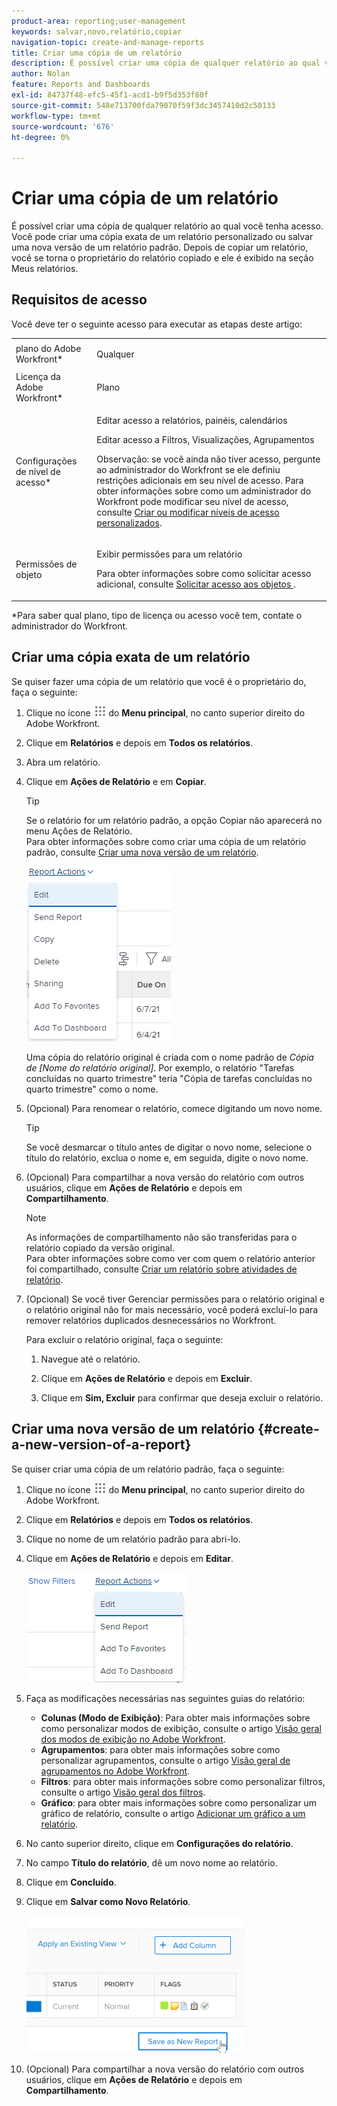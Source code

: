 ```yaml
---
product-area: reporting;user-management
keywords: salvar,novo,relatório,copiar
navigation-topic: create-and-manage-reports
title: Criar uma cópia de um relatório
description: É possível criar uma cópia de qualquer relatório ao qual você tenha acesso. Você pode criar uma cópia exata de um relatório personalizado ou salvar uma nova versão de um relatório padrão. Depois de copiar um relatório, você se torna o proprietário do relatório copiado e ele é exibido na seção Meus relatórios.
author: Nolan
feature: Reports and Dashboards
exl-id: 84737f48-efc5-45f1-acd1-b9f5d353f80f
source-git-commit: 548e713700fda79070f59f3dc3457410d2c50133
workflow-type: tm+mt
source-wordcount: '676'
ht-degree: 0%

---
```


# Criar uma cópia de um relatório

É possível criar uma cópia de qualquer relatório ao qual você tenha acesso. Você pode criar uma cópia exata de um relatório personalizado ou salvar uma nova versão de um relatório padrão. Depois de copiar um relatório, você se torna o proprietário do relatório copiado e ele é exibido na seção Meus relatórios.

## Requisitos de acesso

Você deve ter o seguinte acesso para executar as etapas deste artigo:

<table style="table-layout:auto"> 
 <col> 
 <col> 
 <tbody> 
  <tr> 
   <td role="rowheader">plano do Adobe Workfront*</td> 
   <td> <p>Qualquer</p> </td> 
  </tr> 
  <tr> 
   <td role="rowheader">Licença da Adobe Workfront*</td> 
   <td> <p>Plano </p> </td> 
  </tr> 
  <tr> 
   <td role="rowheader">Configurações de nível de acesso*</td> 
   <td> <p>Editar acesso a relatórios, painéis, calendários</p> <p>Editar acesso a Filtros, Visualizações, Agrupamentos</p> <p>Observação: se você ainda não tiver acesso, pergunte ao administrador do Workfront se ele definiu restrições adicionais em seu nível de acesso. Para obter informações sobre como um administrador do Workfront pode modificar seu nível de acesso, consulte <a href="../../../administration-and-setup/add-users/configure-and-grant-access/create-modify-access-levels.md" class="MCXref xref">Criar ou modificar níveis de acesso personalizados</a>.</p> </td> 
  </tr> 
  <tr> 
   <td role="rowheader">Permissões de objeto</td> 
   <td> <p>Exibir permissões para um relatório</p> <p>Para obter informações sobre como solicitar acesso adicional, consulte <a href="../../../workfront-basics/grant-and-request-access-to-objects/request-access.md" class="MCXref xref">Solicitar acesso aos objetos </a>.</p> </td> 
  </tr> 
 </tbody> 
</table>

&#42;Para saber qual plano, tipo de licença ou acesso você tem, contate o administrador do Workfront.

## Criar uma cópia exata de um relatório

Se quiser fazer uma cópia de um relatório que você é o proprietário do, faça o seguinte:

1. Clique no ícone ![](assets/main-menu-icon.png) do **Menu principal**, no canto superior direito do Adobe Workfront.

1. Clique em **Relatórios** e depois em **Todos os relatórios**.
1. Abra um relatório.
1. Clique em **Ações de Relatório** e em **Copiar**.

   >[!TIP]
   >
   >Se o relatório for um relatório padrão, a opção Copiar não aparecerá no menu Ações de Relatório.\
   >Para obter informações sobre como criar uma cópia de um relatório padrão, consulte [Criar uma nova versão de um relatório](#create-a-new-version-of-a-report).

   ![Copiar relatório](assets/nwe-fulllistofreportactions-2022.png)

   Uma cópia do relatório original é criada com o nome padrão de *Cópia de [Nome do relatório original]*. Por exemplo, o relatório &quot;Tarefas concluídas no quarto trimestre&quot; teria &quot;Cópia de tarefas concluídas no quarto trimestre&quot; como o nome.

1. (Opcional) Para renomear o relatório, comece digitando um novo nome.

   >[!TIP]
   >
   >Se você desmarcar o título antes de digitar o novo nome, selecione o título do relatório, exclua o nome e, em seguida, digite o novo nome.

1. (Opcional) Para compartilhar a nova versão do relatório com outros usuários, clique em **Ações de Relatório** e depois em **Compartilhamento**.

   >[!NOTE]
   >
   >As informações de compartilhamento não são transferidas para o relatório copiado da versão original.\
   >Para obter informações sobre como ver com quem o relatório anterior foi compartilhado, consulte [Criar um relatório sobre atividades de relatório](../../../reports-and-dashboards/reports/report-usage/create-report-reporting-activities.md#identify).

1. (Opcional) Se você tiver Gerenciar permissões para o relatório original e o relatório original não for mais necessário, você poderá excluí-lo para remover relatórios duplicados desnecessários no Workfront.

   Para excluir o relatório original, faça o seguinte:

   1. Navegue até o relatório.
   1. Clique em **Ações de Relatório** e depois em **Excluir**.

   1. Clique em **Sim, Excluir** para confirmar que deseja excluir o relatório.

## Criar uma nova versão de um relatório {#create-a-new-version-of-a-report}

Se quiser criar uma cópia de um relatório padrão, faça o seguinte:

1. Clique no ícone ![](assets/main-menu-icon.png) do **Menu principal**, no canto superior direito do Adobe Workfront.

1. Clique em **Relatórios** e depois em **Todos os relatórios**.
1. Clique no nome de um relatório padrão para abri-lo.
1. Clique em **Ações de Relatório** e depois em **Editar**.

   ![Editar relatório](assets/nwe-reportactionsfordefaultreport-2022.png)

1. Faça as modificações necessárias nas seguintes guias do relatório:

   * **Colunas (Modo de Exibição)**: Para obter mais informações sobre como personalizar modos de exibição, consulte o artigo [Visão geral dos modos de exibição no Adobe Workfront](../../../reports-and-dashboards/reports/reporting-elements/views-overview.md).
   * **Agrupamentos**: para obter mais informações sobre como personalizar agrupamentos, consulte o artigo [Visão geral de agrupamentos no Adobe Workfront](../../../reports-and-dashboards/reports/reporting-elements/groupings-overview.md).
   * **Filtros**: para obter mais informações sobre como personalizar filtros, consulte o artigo [Visão geral dos filtros](../../../reports-and-dashboards/reports/reporting-elements/filters-overview.md).
   * **Gráfico**: para obter mais informações sobre como personalizar um gráfico de relatório, consulte o artigo [Adicionar um gráfico a um relatório](../../../reports-and-dashboards/reports/creating-and-managing-reports/add-chart-report.md).

1. No canto superior direito, clique em **Configurações do relatório**.
1. No campo **Título do relatório**, dê um novo nome ao relatório.
1. Clique em **Concluído**.
1. Clique em **Salvar como Novo Relatório**.

   ![](assets/nwe-save-as-new-report-350x220.png)

1. (Opcional) Para compartilhar a nova versão do relatório com outros usuários, clique em **Ações de Relatório** e depois em **Compartilhamento**.
